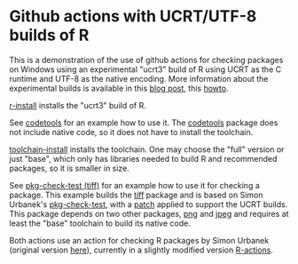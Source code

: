 # Github actions with UCRT/UTF-8 builds of R

This is a demonstration of the use of github actions for checking packages
on Windows using an experimental "ucrt3" build of R using UCRT as the C runtime and
UTF-8 as the native encoding.  More information about the experimental
builds is available in this [blog post](https://developer.r-project.org/Blog/public/2021/12/07/upcoming-changes-in-r-4.2-on-windows/index.html),
this [howto](https://svn.r-project.org/R-dev-web/trunk/WindowsBuilds/winutf8/ucrt3/howto.html).

[r-install](actions/r-install/action.yml) installs the "ucrt3" build of R.

See [codetools](https://github.com/kalibera/codetools) for an example how to
use it.  The [codetools](https://cran.r-project.org/web/packages/codetools)
package does not include native code, so it does not have to install the
toolchain.

[toolchain-install](actions/toolchain-install/action.yml) installs the
toolchain. One may choose the "full" version or just "base", which only has
libraries needed to build R and recommended packages, so it is smaller in
size.

See [pkg-check-test (tiff)](https://github.com/kalibera/pkg-check-test/) for
an example how to use it for checking a package.  This example builds the
[tiff](https://cran.r-project.org/web/packages/tiff) package and is based on
Simon Urbanek's [pkg-check-test](https://github.com/s-u/pkg-check-test/),
with a [patch](https://svn.r-project.org/R-dev-web/trunk/WindowsBuilds/winutf8/ucrt3/r_packages/patches/CRAN/tiff.diff)
applied to support the UCRT builds.
This package depends on two other packages,
[png](https://cran.r-project.org/web/packages/png) and
[jpeg](https://cran.r-project.org/web/packages/jpeg) and requires at least
the "base" toolchain to build its native code.

Both actions use an action for checking R packages by Simon Urbanek
(original version [here](https://github.com/s-u/R-actions)), currently in a
slightly modified version
[R-actions](https://github.com/kalibera/R-actions).
